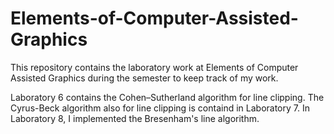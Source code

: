 # Elements-of-Computer-Assisted-Graphics
This repository contains the laboratory work at Elements of Computer Assisted Graphics during the semester to keep track of my work.

Laboratory 6 contains the Cohen–Sutherland algorithm for line clipping.
The Cyrus-Beck algorithm also for line clipping is containd in Laboratory 7. 
In Laboratory 8, I implemented the Bresenham's line algorithm.
